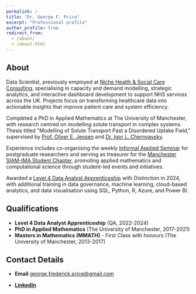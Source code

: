 ```yaml
---
permalink: /
title: "Dr. George F. Price"
excerpt: "Professional profile"
author_profile: true
redirect_from: 
  - /about/
  - /about.html
---
```


## About
Data Scientist, previously employed at [Niche Health & Social Care Consulting](https://www.nicheconsult.co.uk), specialising in capacity and demand modelling, strategic analytics, and interactive dashboard development to support NHS services across the UK. Projects focus on transforming healthcare data into actionable insights that improve patient care and system efficiency.

Completed a PhD in Applied Mathematics at The University of Manchester, with research centred on modelling solute transport in complex systems. Thesis titled "Modelling of Solute Transport Past a Disordered Uptake Field," supervised by [Prof. Oliver E. Jensen](https://personalpages.manchester.ac.uk/staff/oliver.jensen/) and [Dr. Igor L. Chernyavsky](http://math-biophys.info/wiki/).

Experience includes co-organising the weekly [Informal Applied Seminar](http://events.manchester.ac.uk/calendar/tag:ser-se-maths-appliedinformal/) for postgraduate researchers and serving as treasurer for the [Manchester SIAM-IMA Student Chapter](https://www.maths.manchester.ac.uk/~siam/), promoting applied mathematics and computational science through student-led events and initiatives.

Awarded a [Level 4 Data Analyst Apprenticeship](https://www.qa.com/apprenticeships/data/data-analyst-level-4/) with Distinction in 2024, with additional training in data governance, machine learning, cloud-based analytics, and data visualisation using SQL, Python, R, Azure, and Power BI.

## Qualifications

- **Level 4 Data Analyst Apprenticeship** (QA, 2022-2024)
- **PhD in Applied Mathematics** (The University of Manchester, 2017-2021)
- **Masters in Mathematics (MMATH)** - First Class with honours (The University of Manchester, 2013-2017)

## Contact Details

- **Email** george.frederick.price@gmail.com

- **[LinkedIn](https://uk.linkedin.com/in/gfprice)**
